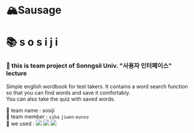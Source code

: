 # 🏔Sausage
# 📚 s o s i j i 
 
 ### 📓 this is team project of Sonngsil Univ. "사용자 인터페이스" lecture
 Simple english wordbook for test takers. It contains a word search function so that you can find words and save it comfortably. <br/>You can also take the quiz with saved words.
 
📕 team name : sosiji
<br/>
📗 team member : `siha` `jiwon` `eunso`
<br/>
📘 we used : 
  <img src="https://img.shields.io/badge/AndroidStudio-3DDC84?style=flat-square&logo=Android&logoColor=white"/>
  <img src="https://img.shields.io/badge/Firebase-FFCA28?style=flat-square&logo=Firebase&logoColor=black"/>
  <img src="https://img.shields.io/badge/NaverPapagoAPI-03C75A?style=flat-square&logo=Naver&logoColor=white"/>
<br/>

